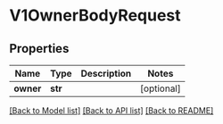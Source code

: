 # V1OwnerBodyRequest

## Properties
Name | Type | Description | Notes
------------ | ------------- | ------------- | -------------
**owner** | **str** |  | [optional] 

[[Back to Model list]](../README.md#documentation-for-models) [[Back to API list]](../README.md#documentation-for-api-endpoints) [[Back to README]](../README.md)


